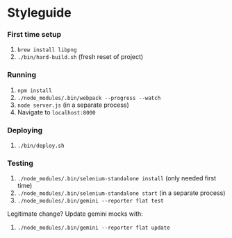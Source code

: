 # Styleguide

### First time setup

1. `brew install libpng`
1. `./bin/hard-build.sh` (fresh reset of project)

### Running

1. `npm install`
1. `./node_modules/.bin/webpack --progress --watch`
1. `node server.js` (in a separate process)
1. Navigate to `localhost:8000`

### Deploying

1. `./bin/deploy.sh`

### Testing

1. `./node_modules/.bin/selenium-standalone install` (only needed first time)
1. `./node_modules/.bin/selenium-standalone start` (in a separate process)
1. `./node_modules/.bin/gemini --reporter flat test`

Legitimate change? Update gemini mocks with:

1. `./node_modules/.bin/gemini --reporter flat update`